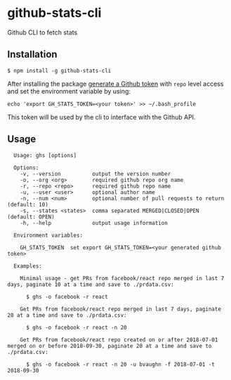 # github-stats-cli

Github CLI to fetch stats

## Installation

```
$ npm install -g github-stats-cli
```

After installing the package [generate a Github token](https://github.com/settings/tokens) with `repo` level access and set the environment variable
by using:

```
echo 'export GH_STATS_TOKEN=<your token>' >> ~/.bash_profile
```

This token will be used by the cli to interface with the Github API.

## Usage

```
  Usage: ghs [options]

  Options:
    -v, --version          output the version number
    -o, --org <org>        required github repo org name
    -r, --repo <repo>      required github repo name
    -u, --user <user>      optional author name
    -n, --num <num>        optional number of pull requests to return (default: 10)
    -s, --states <states>  comma separated MERGED|CLOSED|OPEN (default: OPEN)
    -h, --help             output usage information

  Environment variables:

    GH_STATS_TOKEN  set export GH_STATS_TOKEN=<your generated github token>

  Examples:

    Minimal usage - get PRs from facebook/react repo merged in last 7 days, paginate 10 at a time and save to ./prdata.csv:

      $ ghs -o facebook -r react

    Get PRs from facebook/react repo merged in last 7 days, paginate 20 at a time and save to ./prdata.csv:

      $ ghs -o facebook -r react -n 20

    Get PRs from facebook/react repo created on or after 2018-07-01 merged on or before 2018-09-30, paginate 20 at a time and save to ./prdata.csv:

      $ ghs -o facebook -r react -n 20 -u bvaughn -f 2018-07-01 -t 2018-09-30
```
